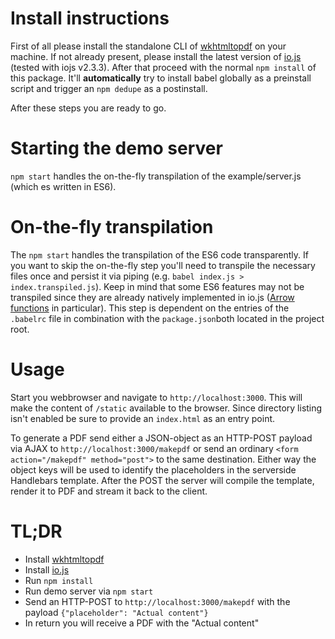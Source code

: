 # Install instructions
First of all please install the standalone CLI of [wkhtmltopdf](http://wkhtmltopdf.org/downloads.html) on your machine. If not already present, please install the latest version of [io.js](https://iojs.org/en/index.html) (tested with iojs v2.3.3). After that proceed with the normal `npm install` of this package. It'll **automatically** try to install babel globally as a preinstall script and trigger an `npm dedupe` as a postinstall.

After these steps you are ready to go.

# Starting the demo server
`npm start` handles the on-the-fly transpilation of the example/server.js (which es written in ES6).

# On-the-fly transpilation
The `npm start` handles the transpilation of the ES6 code transparently. If you want to skip the on-the-fly step you'll need to transpile the necessary files once and persist it via piping (e.g. `babel index.js > index.transpiled.js`).
Keep in mind that some ES6 features may not be transpiled since they are already natively implemented in io.js ([Arrow functions](https://leanpub.com/exploring-es6/read#ch_arrow-functions) in particular). This step is dependent on the entries of the `.babelrc` file in combination with the `package.json`both located in the project root.

# Usage
Start you webbrowser and navigate to `http://localhost:3000`. This will make the content of `/static` available to the browser. Since directory listing isn't enabled be sure to provide an `index.html` as an entry point.

To generate a PDF send either a JSON-object as an HTTP-POST payload via AJAX to `http://localhost:3000/makepdf` or send an ordinary `<form action="/makepdf" method="post">` to the same destination.
Either way the object keys will be used to identify the placeholders in the serverside Handlebars template.
After the POST the server will compile the template, render it to PDF and stream it back to the client.

# TL;DR
* Install [wkhtmltopdf](http://wkhtmltopdf.org/downloads.html)
* Install [io.js](https://iojs.org/en/index.html)
* Run `npm install`
* Run demo server via `npm start`
* Send an HTTP-POST to `http://localhost:3000/makepdf` with the payload `{"placeholder": "Actual content"}`
* In return you will receive a PDF with the "Actual content"
